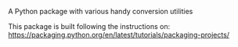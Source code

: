 A Python package with various handy conversion utilities

This package is built following the instructions on: https://packaging.python.org/en/latest/tutorials/packaging-projects/
